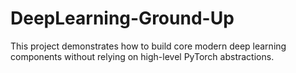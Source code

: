 # DeepLearning-Ground-Up
This project demonstrates how to build core modern deep learning components without relying on high-level PyTorch abstractions.
